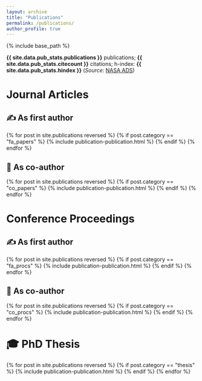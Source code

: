 ```yaml
---
layout: archive
title: "Publications"
permalink: /publications/
author_profile: true
---
```


{% include base_path %}

<strong>{{ site.data.pub_stats.publications }}</strong> publications; <strong>{{ site.data.pub_stats.citecount }}</strong> citations; h-index: <strong>{{ site.data.pub_stats.hindex }}</strong> (*Source*: [NASA ADS](https://ui.adsabs.harvard.edu/search/filter_doctype_facet_hier_fq_doctype=AND&filter_doctype_facet_hier_fq_doctype=doctype_facet_hier%3A%220%2FArticle%22&fq=%7B!type%3Daqp%20v%3D%24fq_doctype%7D&fq_doctype=(doctype_facet_hier%3A%220%2FArticle%22)&q=%20author%3A%22keruzore%2C%20florian%22&sort=date%20desc%2C%20bibcode%20desc&p_=0))

<div class="publications-compact" markdown="1">

# Journal Articles

## ✍️ As first author

{% for post in site.publications reversed %}
  {% if post.category == "fa_papers" %}
    {% include publication-publication.html %}
  {% endif %}
{% endfor %}

## 👥 As co-author

{% for post in site.publications reversed %}
  {% if post.category == "co_papers" %}
    {% include publication-publication.html %}
  {% endif %}
{% endfor %}

# Conference Proceedings

## ✍️ As first author

{% for post in site.publications reversed %}
  {% if post.category == "fa_procs" %}
    {% include publication-publication.html %}
  {% endif %}
{% endfor %}

## 👥 As co-author

{% for post in site.publications reversed %}
  {% if post.category == "co_procs" %}
    {% include publication-publication.html %}
  {% endif %}
{% endfor %}

# 🎓 PhD Thesis

{% for post in site.publications reversed %}
  {% if post.category == "thesis" %}
    {% include publication-publication.html %}
  {% endif %}
{% endfor %}

</div>
